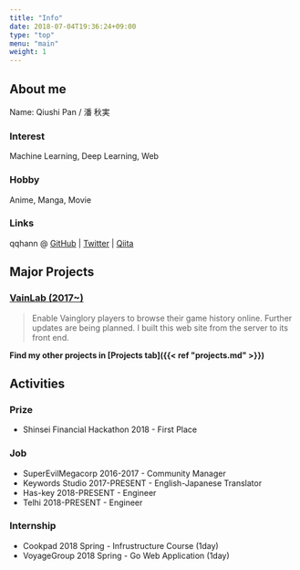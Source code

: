 ```yaml
---
title: "Info"
date: 2018-07-04T19:36:24+09:00
type: "top"
menu: "main"
weight: 1
---
```


## About me
Name: Qiushi Pan / 潘 秋実  

### Interest
Machine Learning, Deep Learning, Web

### Hobby
Anime, Manga, Movie

### Links

qqhann
@ [GitHub](https://github.com/qqhann)
| [Twitter](https://twitter.com/qqhann)
| [Qiita](https://qiita.com/qqhann)




## Major Projects
### [VainLab (2017~)](https://vainlab.gitshell.net)
> Enable Vainglory players to browse their game history online. Further updates are being planned. I built this web site from the server to its front end.

**Find my other projects in [Projects tab]({{< ref "projects.md" >}})**

## Activities
### Prize

- Shinsei Financial Hackathon 2018 - First Place

### Job

- SuperEvilMegacorp 2016-2017 - Community Manager
- Keywords Studio 2017-PRESENT - English-Japanese Translator
- Has-key 2018-PRESENT - Engineer
- Telhi 2018-PRESENT - Engineer

### Internship

- Cookpad 2018 Spring - Infrustructure Course (1day)
- VoyageGroup 2018 Spring - Go Web Application (1day)
